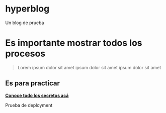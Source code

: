 # hyperblog
Un blog de prueba


<h1> Es importante mostrar todos los procesos </h1>

> Lorem ipsum dolor sit amet ipsum dolor sit amet ipsum dolor sit amet

## Es para practicar

[**Conoce todo los secretos acá**](https://github.com/ " Link en la descripción " )


Prueba de deployment

